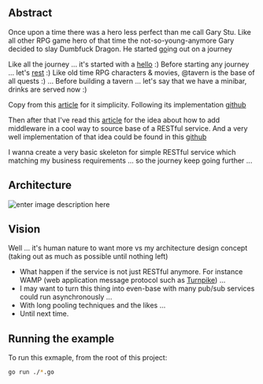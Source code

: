Abstract
--------
Once upon a time there was a hero less perfect than me call Gary Stu. Like all other RPG game hero of that time the not-so-young-anymore Gary decided to slay Dumbfuck Dragon. He started [go](https://golang.org/)ing out on a journey

Like all the journey ... it's started with a [hello](https://github.com/ZeroneVu/go.journey/tree/master/hello) :)
Before starting any journey ... let's [rest](https://github.com/ZeroneVu/go.journey/tree/master/simplerest) :)
Like old time RPG characters & movies, @tavern is the base of all quests :) ... Before building a tavern ... let's say that we have a minibar, drinks are served now :)

Copy from this [article](https://thenewstack.io/make-a-restful-json-api-go/) for it simplicity. Following its implementation [github](https://github.com/corylanou/tns-restful-json-api)

Then after that I've read this [article](https://medium.com/@matryer/writing-middleware-in-golang-and-how-go-makes-it-so-much-fun-4375c1246e81) for the idea about how to add middleware in a cool way to source base of a RESTful service. And a very well implementation of that idea could be found in this [github](https://github.com/alecholmez/http-server)

I wanna create a very basic skeleton for simple RESTful service which matching my business requirements ... so the journey keep going further ...

Architecture
------------
![enter image description here](http://res.cloudinary.com/zeronevu/image/upload/v1495387671/minibar.svg)

Vision
------
Well ... it's human nature to want more vs my architecture design concept (taking out as much as possible until nothing left)

 - What happen if the service is not just RESTful anymore. For instance WAMP (web application message protocol such as [Turnpike](https://github.com/jcelliott/turnpike)) ...
 - I may want to turn this thing into even-base with many pub/sub services could run asynchronously ...
 - With long pooling techniques and the likes ...
 - Until next time.

Running the example
-------------------

To run this exmaple, from the root of this project:
```sh
go run ./*.go
```
